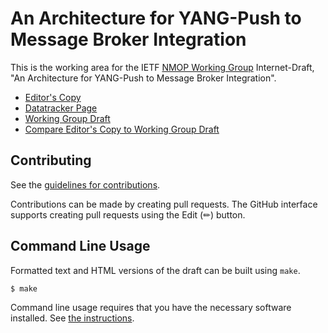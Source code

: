 # An Architecture for YANG-Push to Message Broker Integration

This is the working area for the IETF [NMOP Working Group](https://datatracker.ietf.org/wg/nmop/documents/) Internet-Draft, "An Architecture for YANG-Push to Message Broker Integration".

* [Editor's Copy](https://ietf-wg-nmop.github.io/draft-ietf-nmop-yang-message-broker-integration/#go.draft-ietf-nmop-yang-message-broker-integration.html)
* [Datatracker Page](https://datatracker.ietf.org/doc/draft-ietf-nmop-yang-message-broker-integration)
* [Working Group Draft](https://datatracker.ietf.org/doc/html/draft-ietf-nmop-yang-message-broker-integration)
* [Compare Editor's Copy to Working Group Draft](https://ietf-wg-nmop.github.io/draft-ietf-nmop-yang-message-broker-integration/#go.draft-ietf-nmop-yang-message-broker-integration.diff)


## Contributing

See the
[guidelines for contributions](https://github.com/ietf-wg-nmop/draft-ietf-nmop-yang-message-broker-integration/blob/main/CONTRIBUTING.md).

Contributions can be made by creating pull requests.
The GitHub interface supports creating pull requests using the Edit (✏) button.


## Command Line Usage

Formatted text and HTML versions of the draft can be built using `make`.

```sh
$ make
```

Command line usage requires that you have the necessary software installed.  See
[the instructions](https://github.com/martinthomson/i-d-template/blob/main/doc/SETUP.md).

